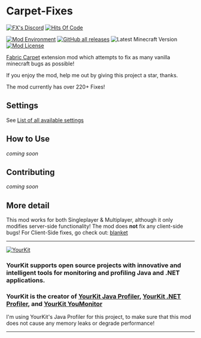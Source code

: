 # Carpet-Fixes

[![FX's Discord](https://img.shields.io/discord/636633673524969483?logo=discord&style=flat-square)](https://discord.gg/vurv5pdFpa)
[![Hits Of Code](https://hitsofcode.com/github/fxmorin/carpet-fixes?branch=dev)](https://hitsofcode.com/github/fxmorin/carpet-fixes/view?branch=dev)

[![Mod Environment](https://img.shields.io/badge/Enviroment-Server-blue?style=flat-square)](https://github.com/fxmorin/carpet-fixes)
[![GitHub all releases](https://img.shields.io/github/downloads/fxmorin/carpet-fixes/total?style=flat-square)]()
![Latest Minecraft Version](https://img.shields.io/badge/Latest%20MC%20Support-1.18-green?style=flat-square)
[![Mod License](https://img.shields.io/github/license/fxmorin/carpet-fixes?style=flat-square)](https://github.com/fxmorin/carpet-fixes/blob/master/LICENSE)

[Fabric Carpet](https://github.com/gnembon/fabric-carpet) extension mod which attempts to fix as many vanilla minecraft bugs as possible!

If you enjoy the mod, help me out by giving this project a star, thanks.

The mod currently has over 220+ Fixes!

## Settings

See [List of all available settings](https://github.com/fxmorin/carpet-fixes/wiki/Available-Settings)

## How to Use
*coming soon*

## Contributing
*coming soon*

## More detail
This mod works for both Singleplayer & Multiplayer, although it only modifies server-side functionality!
The mod does **not** fix any client-side bugs!
For Client-Side fixes, go check out: [blanket](https://github.com/BlanketMC/blanket-client-tweaks)


---

[![YourKit](https://www.yourkit.com/images/yklogo.png)](https://www.yourkit.com/)

### YourKit supports open source projects with innovative and intelligent tools for monitoring and profiling Java and .NET applications.
### YourKit is the creator of [YourKit Java Profiler](https://www.yourkit.com/java/profiler/), [YourKit .NET Profiler](https://www.yourkit.com/.net/profiler/), and [YourKit YouMonitor](https://www.yourkit.com/youmonitor/)

I'm using YourKit's Java Profiler for this project, to make sure that this mod does not cause any memory leaks or degrade performance!

---
